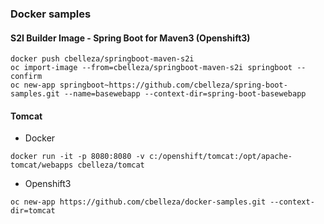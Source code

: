 ### Docker samples

#### S2I Builder Image - Spring Boot for Maven3 (Openshift3)

```
docker push cbelleza/springboot-maven-s2i
oc import-image --from=cbelleza/springboot-maven-s2i springboot --confirm
oc new-app springboot~https://github.com/cbelleza/spring-boot-samples.git --name=basewebapp --context-dir=spring-boot-basewebapp
```


#### Tomcat

- Docker
```
docker run -it -p 8080:8080 -v c:/openshift/tomcat:/opt/apache-tomcat/webapps cbelleza/tomcat
```

- Openshift3
```
oc new-app https://github.com/cbelleza/docker-samples.git --context-dir=tomcat
```
